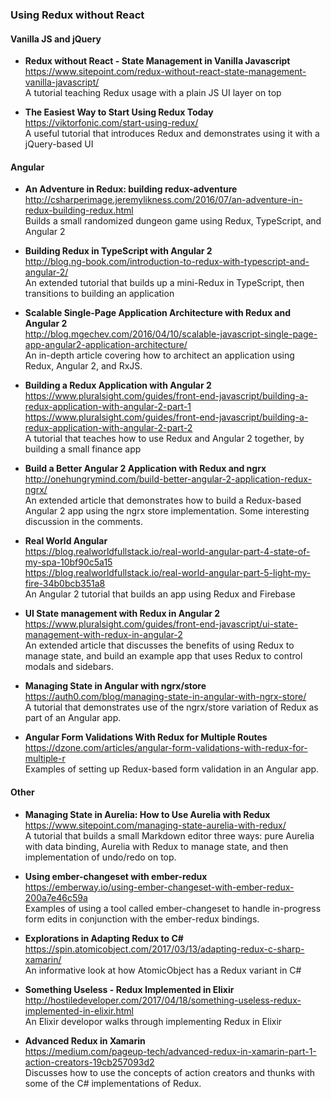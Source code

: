 ### Using Redux without React


#### Vanilla JS and jQuery

- **Redux without React - State Management in Vanilla Javascript**  
  https://www.sitepoint.com/redux-without-react-state-management-vanilla-javascript/  
  A tutorial teaching Redux usage with a plain JS UI layer on top
  
- **The Easiest Way to Start Using Redux Today**  
  https://viktorfonic.com/start-using-redux/  
  A useful tutorial that introduces Redux and demonstrates using it with a jQuery-based UI
   

#### Angular

- **An Adventure in Redux: building redux-adventure**  
  http://csharperimage.jeremylikness.com/2016/07/an-adventure-in-redux-building-redux.html  
  Builds a small randomized dungeon game using Redux, TypeScript, and Angular 2

- **Building Redux in TypeScript with Angular 2**  
  http://blog.ng-book.com/introduction-to-redux-with-typescript-and-angular-2/  
  An extended tutorial that builds up a mini-Redux in TypeScript, then transitions to building an application

- **Scalable Single-Page Application Architecture with Redux and Angular 2**  
  http://blog.mgechev.com/2016/04/10/scalable-javascript-single-page-app-angular2-application-architecture/  
  An in-depth article covering how to architect an application using Redux, Angular 2, and RxJS.  

- **Building a Redux Application with Angular 2**  
  https://www.pluralsight.com/guides/front-end-javascript/building-a-redux-application-with-angular-2-part-1  
  https://www.pluralsight.com/guides/front-end-javascript/building-a-redux-application-with-angular-2-part-2  
  A tutorial that teaches how to use Redux and Angular 2 together, by building a small finance app
  
- **Build a Better Angular 2 Application with Redux and ngrx**  
  http://onehungrymind.com/build-better-angular-2-application-redux-ngrx/  
  An extended article that demonstrates how to build a Redux-based Angular 2 app using the ngrx store implementation.  Some interesting discussion in the comments.
  
- **Real World Angular**  
  https://blog.realworldfullstack.io/real-world-angular-part-4-state-of-my-spa-10bf90c5a15  
  https://blog.realworldfullstack.io/real-world-angular-part-5-light-my-fire-34b0bcb351a8  
  An Angular 2 tutorial that builds an app using Redux and Firebase
  
- **UI State management with Redux in Angular 2**  
  https://www.pluralsight.com/guides/front-end-javascript/ui-state-management-with-redux-in-angular-2  
  An extended article that discusses the benefits of using Redux to manage state, and build an example app that uses Redux to control modals and sidebars.
  
- **Managing State in Angular with ngrx/store**  
  https://auth0.com/blog/managing-state-in-angular-with-ngrx-store/  
  A tutorial that demonstrates use of the ngrx/store variation of Redux as part of an Angular app.
  
- **Angular Form Validations With Redux for Multiple Routes**  
  https://dzone.com/articles/angular-form-validations-with-redux-for-multiple-r  
  Examples of setting up Redux-based form validation in an Angular app.
  
  
#### Other

- **Managing State in Aurelia: How to Use Aurelia with Redux**  
  https://www.sitepoint.com/managing-state-aurelia-with-redux/  
  A tutorial that builds a small Markdown editor three ways: pure Aurelia with data binding, Aurelia with Redux to manage state, and then implementation of undo/redo on top.
  
- **Using ember-changeset with ember-redux**  
  https://emberway.io/using-ember-changeset-with-ember-redux-200a7e46c59a  
  Examples of using a tool called ember-changeset to handle in-progress form edits in conjunction with the ember-redux bindings.
  
- **Explorations in Adapting Redux to C#**  
  https://spin.atomicobject.com/2017/03/13/adapting-redux-c-sharp-xamarin/  
  An informative look at how AtomicObject has a Redux variant in C#
  
- **Something Useless - Redux Implemented in Elixir**  
  http://hostiledeveloper.com/2017/04/18/something-useless-redux-implemented-in-elixir.html  
  An Elixir developor walks through implementing Redux in Elixir
  
- **Advanced Redux in Xamarin**  
  https://medium.com/pageup-tech/advanced-redux-in-xamarin-part-1-action-creators-19cb257093d2  
  Discusses how to use the concepts of action creators and thunks with some of the C# implementations of Redux.